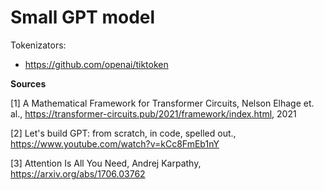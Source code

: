 # Small GPT model

Tokenizators:
- https://github.com/openai/tiktoken

**Sources**

[1] A Mathematical Framework for Transformer Circuits, Nelson Elhage et. al.,
https://transformer-circuits.pub/2021/framework/index.html, 2021

[2] Let's build GPT: from scratch, in code, spelled out., 
https://www.youtube.com/watch?v=kCc8FmEb1nY

[3] Attention Is All You Need, Andrej Karpathy,
https://arxiv.org/abs/1706.03762
